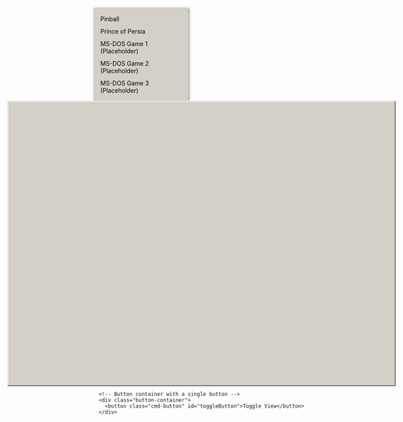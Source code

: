 <!DOCTYPE html>
<html lang="en-us">
<head>
  <meta charset="utf-8" />
  <meta content="text/html; charset=utf-8" http-equiv="Content-Type" />
  <title>Game Selector</title>
  <style>
    :root {
      --ActiveBorder: rgb(212, 208, 200);
      --ActiveTitle: rgb(10, 36, 106);
      --AppWorkspace: rgb(128, 128, 128);
      --Background: rgb(0, 0, 0);
      --ButtonAlternateFace: rgb(192, 192, 192);
      --ButtonDkShadow: rgb(64, 64, 64);
      --ButtonFace: rgb(212, 208, 200);
      --ButtonHilight: rgb(255, 255, 255);
      --ButtonLight: rgb(212, 208, 200);
      --ButtonShadow: rgb(128, 128, 128);
      --ButtonText: rgb(0, 0, 0);
      --GradientActiveTitle: rgb(166, 202, 240);
      --GradientInactiveTitle: rgb(192, 192, 192);
      --GrayText: rgb(128, 128, 128);
      --Hilight: rgb(10, 36, 106);
      --HilightText: rgb(255, 255, 255);
      --HotTrackingColor: rgb(0, 0, 128);
      --InactiveBorder: rgb(212, 208, 200);
      --InactiveTitle: rgb(128, 128, 128);
      --InactiveTitleText: rgb(212, 208, 200);
      --InfoText: rgb(0, 0, 0);
      --InfoWindow: rgb(255, 255, 225);
      --Menu: rgb(212, 208, 200);
      --MenuBar: rgb(192, 192, 192);
      --MenuHilight: rgb(0, 0, 128);
      --MenuText: rgb(0, 0, 0);
      --Scrollbar: rgb(212, 208, 200);
      --TitleText: rgb(255, 255, 255);
      --Window: rgb(255, 255, 255);
      --WindowFrame: rgb(0, 0, 0);
      --WindowText: rgb(0, 0, 0);
    }

    body {
      font-family: Tahoma, Geneva, Verdana, sans-serif;
      background-color: var(--Background);
      text-align: center;
      display: flex;
      height: 100vh; /* Full height of the viewport */
      margin: 0; /* Remove default margin */
      overflow: hidden; /* Prevent scrollbars */
    }

    .sidebar {
      background-color: var(--ButtonFace);
      border-right: 1px solid var(--ActiveBorder);
      width: 200px; /* Width of sidebar */
      padding: 10px; /* Padding inside sidebar */
      box-shadow: 2px 0 5px rgba(0, 0, 0, 0.5);
      display: flex;
      flex-direction: column; /* Stack items vertically */
      align-items: flex-start; /* Align items to the start */
    }

    .game-list {
      list-style-type: none; /* Remove bullet points */
      padding: 0; /* Remove padding */
      margin: 0; /* Remove margin */
      width: 100%; /* Full width */
    }

    .game-list li {
      cursor: pointer; /* Pointer cursor on hover */
      padding: 5px; /* Padding around list items */
      width: 100%; /* Full width of sidebar */
      background-color: var(--ButtonFace);
      color: var(--WindowText);
      transition: background-color 0.3s; /* Smooth background transition */
      border: 1px solid transparent; /* Transparent border for layout consistency */
    }

    .game-list li:hover {
      background-color: var(--Hilight); /* Highlight on hover */
      color: var(--HilightText); /* Change text color */
      border: 1px solid var(--ActiveBorder); /* Highlight border on hover */
    }

    .main-content {
      flex-grow: 1; /* Take the remaining space */
      display: flex;
      flex-direction: column; /* Stack children vertically */
      align-items: center; /* Center horizontally */
      justify-content: flex-start; /* Align to top */
    }

    .active.window {
      width: 900px; /* Set the width for 150% scale */
      height: 660px; /* Set the height for 150% scale */
      background-color: var(--ButtonFace);
      border: 1px solid var(--ActiveBorder);
      box-shadow: -0.5px -0.5px 0 0.5px var(--ButtonHilight),
        0 0 0 1px var(--ButtonShadow),
        -0.5px -0.5px 0 1.5px var(--ButtonLight),
        0 0 0 2px var(--ButtonDkShadow);
      margin-top: 2px; /* Add space at the top */
      position: relative; /* For absolute positioning of iframe */
    }

    canvas.emscripten {
      border: 0 none;
      background-color: #000;
      width: 900px; /* Set width for 150% zoom */
      height: 660px; /* Set height for 150% zoom */
    }

    .iframe-container {
      display: none; /* Initially hidden */
      width: 900px; /* Match the window width */
      height: 660px; /* Match the window height */
      border: none; /* No border for iframe */
      position: absolute; /* Overlay on top of the canvas */
      top: 0; /* Align to top */
      left: 0; /* Align to left */
    }

    .button-container {
      margin-top: 20px; /* Space between canvas and button */
    }

    .cmd-button {
      background-color: black;
      color: white;
      font-size: 14px;
      font-family: 'Courier New', Courier, monospace; /* Terminal-like font */
      padding: 5px 20px;
      border: 2px solid white; /* CMD-like white border */
      cursor: pointer;
      text-transform: uppercase;
      display: inline-block;
      margin-top: 15px; /* Space between canvas and button */
    }

    .cmd-button:active {
      background-color: white;
      color: black;
    }
  </style>
</head>
<body>
  <div class="sidebar">
    <ul class="game-list">
      <li onclick="selectGame('pinball')">Pinball</li>
      <li onclick="selectGame('princeOfPersia')">Prince of Persia</li>
      <li onclick="selectGame('dosGame1')">MS-DOS Game 1 (Placeholder)</li>
      <li onclick="selectGame('dosGame2')">MS-DOS Game 2 (Placeholder)</li>
      <li onclick="selectGame('dosGame3')">MS-DOS Game 3 (Placeholder)</li>
    </ul>
  </div>
  <div class="main-content">
    <div class="active window">
      <div class="emscripten" id="status" style="display: none"></div>
      <div class="emscripten">
        <progress id="progress" max="1" value="0" hidden style="display: none"></progress>
      </div>
      <canvas class="emscripten" id="canvas" oncontextmenu="event.preventDefault()" style="cursor: default" tabindex="-1" width="600" height="440"></canvas>
      <iframe id="iframe" class="iframe-container" src="https://archive.org/embed/invicinity_prince"></iframe>
    </div>

    <!-- Button container with a single button -->
    <div class="button-container">
      <button class="cmd-button" id="toggleButton">Toggle View</button>
    </div>
  </div>

  <script>
    var statusElement = document.getElementById("status"),
      progressElement = document.getElementById("progress"),
      canvasElement = document.getElementById("canvas"),
      iframeElement = document.getElementById("iframe"),
      toggleButton = document.getElementById("toggleButton"),
      isPinballActive = true; // State variable to track the current view

    toggleButton.onclick = function() {
      isPinballActive = !isPinballActive; // Toggle the view state

      // Show/hide the canvas and iframe based on the current view
      if (isPinballActive) {
        canvasElement.style.display = "block"; // Show canvas
        iframeElement.style.display = "none"; // Hide iframe
        Module.setStatus("Downloading..."); // Reset status for pinball
      } else {
        canvasElement.style.display = "none"; // Hide canvas
        iframeElement.style.display = "block"; // Show iframe
      }
    };

    function selectGame(game) {
      // Cleanup: hide canvas and iframe to close the currently active game
      canvasElement.style.display = "none"; // Hide canvas
      iframeElement.style.display = "none"; // Hide iframe
      Module.setStatus(""); // Reset status

      if (game === 'pinball') {
        canvasElement.style.display = "block"; // Show the canvas for Pinball
        Module.setStatus("Downloading..."); // Reset status for pinball
        isPinballActive = true; // Update the state
      } else if (game === 'princeOfPersia') {
        iframeElement.style.display = "block"; // Show the iframe for Prince of Persia
        iframeElement.src = "https://archive.org/embed/invicinity_prince"; // Set iframe source
      } else {
        iframeElement.style.display = "block"; // Show iframe for placeholder DOS game
        iframeElement.src = "https://example.com/your_placeholder_url"; // Replace with actual URL
      }
    }

    var Module = {
      preRun: [],
      postRun: [],
      print: (function () {
        var e = document.getElementById("output");
        return (
          e && (e.value = ""),
          function (e) {
            arguments.length > 1 &&
              (e = Array.prototype.slice.call(arguments).join(" "));
            console.log(e);
          }
        );
      })(),
      printErr: function (e) {
        arguments.length > 1 &&
          (e = Array.prototype.slice.call(arguments).join(" "));
        console.error(e);
      },
      canvas: (function () {
        var e = document.getElementById("canvas");
        e.addEventListener(
          "webglcontextlost",
          function (e) {
            alert("WebGL context lost. You will need to reload the page."),
            e.preventDefault();
          },
          !1
        );
        return e;
      })(),
      setStatus: function (e) {
        if (
          (Module.setStatus.last ||
            (Module.setStatus.last = { time: Date.now(), text: "" }),
          e !== Module.setStatus.last.text)
        ) {
          var t = e.match(/([^(]+)\((\d+(\.\d+)?)\/(\d+)/),
            n = Date.now();
          if (!(t && n - Module.setStatus.last.time < 30)) {
            if (
              ((Module.setStatus.last.time = n),
              (Module.setStatus.last.text = e),
              t)
            )
              (e = t[1]),
              (progressElement.value = 100 * parseInt(t[2])),
              (progressElement.max = 100 * parseInt(t[4])),
              (progressElement.hidden = !1);
            else
              (progressElement.value = null),
              (progressElement.max = null),
              (progressElement.hidden = !0),
              (document.getElementById("canvas").style.display = "");
            statusElement.innerHTML = e;
            "" === e
              ? ((statusElement.style.display = "none"),
                (progressElement.style.display = "none"))
              : ((statusElement.style.display = ""),
                (progressElement.style.display = ""));
          }
        }
      },
      totalDependencies: 0,
      monitorRunDependencies: function (e) {
        this.totalDependencies = Math.max(this.totalDependencies, e);
        Module.setStatus(
          e
            ? "Preparing... (" +
              (this.totalDependencies - e) +
              "/" +
              this.totalDependencies +
              ")"
            : "All downloads complete."
        );
      },
    };

    Module.setStatus("Downloading..."),
    (window.onerror = function () {
      Module.setStatus("Exception thrown, see JavaScript console"),
      (Module.setStatus = function (e) {
        e && Module.printErr("[post-exception status] " + e);
      });
    });
  </script>

  <script async src="/pinball/SpaceCadetPinball.js"></script>
</body>
</html>
